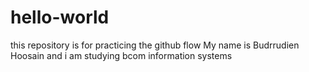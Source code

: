 # hello-world
this repository is for practicing the github flow 
My name is Budrrudien Hoosain and i am studying bcom information systems 
